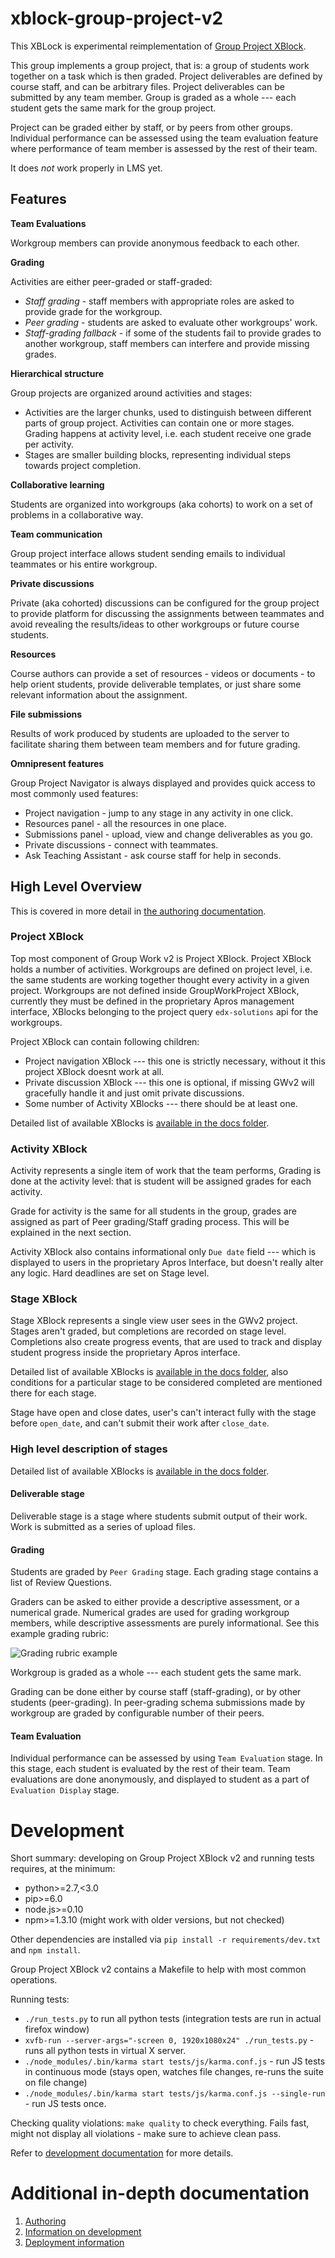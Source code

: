# xblock-group-project-v2

This XBLock is experimental reimplementation of [Group Project XBlock](https://github.com/edx-solutions/xblock-group-project). 

This group implements a group project, that is: a group of students work together on a task which is then graded.
Project deliverables are defined by course staff, and can be arbitrary files. Project deliverables can be submitted 
by any team member. Group is graded as a whole --- each student gets the same mark for the group project. 

Project can be graded either by staff, or by peers from other groups. Individual performance can be assessed using 
the team evaluation feature where performance of team member is assessed by the rest of their team. 

It does *not* work properly in LMS yet.  

## Features

**Team Evaluations**
 
Workgroup members can provide anonymous feedback to each other.

**Grading**
 
Activities are either peer-graded or staff-graded:

* *Staff grading* - staff members with appropriate roles are asked to provide grade for the workgroup.
* *Peer grading* - students are asked to evaluate other workgroups' work.
* *Staff-grading fallback* - if some of the students fail to provide grades to another workgroup, staff members can 
  interfere and provide missing grades.

**Hierarchical structure**
 
Group projects are organized around activities and stages: 

* Activities are the larger chunks, used to distinguish between different parts of group project. Activities 
  can contain one or more stages. Grading happens at activity level, i.e. each student receive one grade per 
  activity.
* Stages are smaller building blocks, representing individual steps towards project completion.

**Collaborative learning** 

Students are organized into workgroups (aka cohorts) to work on a set of problems in a collaborative way.

**Team communication**
 
Group project interface allows student sending emails to individual teammates or his entire workgroup.

**Private discussions** 

Private (aka cohorted) discussions can be configured for the group project to provide platform for discussing the 
assignments between teammates and avoid revealing the results/ideas to other workgroups or future course students.

**Resources**

Course authors can provide a set of resources - videos or documents - to help orient students, provide deliverable 
templates, or just share some relevant information about the assignment.

**File submissions**

Results of work produced by students are uploaded to the server to facilitate sharing them between team members and 
for future grading.
      
**Omnipresent features**

Group Project Navigator is always displayed and provides quick access to most commonly used features:

* Project navigation - jump to any stage in any activity in one click.
* Resources panel - all the resources in one place.
* Submissions panel - upload, view and change deliverables as you go.
* Private discussions - connect with teammates.
* Ask Teaching Assistant - ask course staff for help in seconds.

## High Level Overview

This is covered in more detail in [the authoring documentation](/docs/authoring.md). 

### Project XBlock 

Top most component of Group Work v2 is Project XBlock. Project XBlock holds a number of activities. 
Workgroups are defined on project level, i.e. the same students are working together thought every activity in 
a given project. Workgroups are not defined inside GroupWorkProject XBlock, currently they must be defined in the 
proprietary Apros management interface, XBlocks belonging to the project query `edx-solutions` api for the workgroups. 

Project XBlock can contain following children:  

* Project navigation XBlock --- this one is strictly necessary, without it this project XBlock doesnt work at all.  
* Private discussion XBlock --- this one is optional, if missing GWv2 will gracefully handle it and just omit 
  private discussions. 
* Some number of Activity XBlocks --- there should be at least one.   

Detailed list of available XBlocks is [available in the docs folder](/docs/XBlocks.md).

### Activity XBlock 

Activity represents a single item of work that the team performs, Grading is done at the activity level: that is 
student will be assigned grades for each activity.

Grade for activity is the same for all students in the group, grades are assigned as part of Peer grading/Staff grading
process. This will be explained in the next section. 

Activity XBlock also contains informational only `Due date` field --- which is displayed to users in the proprietary 
Apros Interface, but doesn't really alter any logic. Hard deadlines are set on Stage level. 


### Stage XBlock 

Stage XBlock represents a single view user sees in the GWv2 project. Stages aren't graded, but completions are 
recorded on stage level. Completions also create progress events, that are used to track and display student progress
inside the proprietary Apros interface. 

Detailed list of available XBlocks is [available in the docs folder](/docs/XBlocks.md), also conditions for a particular
stage to be considered completed are mentioned there for each stage. 

Stage have open and close dates, user's can't interact fully with the stage before `open_date`, and can't submit their 
work after `close_date`. 

### High level description of stages

Detailed list of available XBlocks is [available in the docs folder](/docs/XBlocks.md). 

#### Deliverable stage

Deliverable stage is a stage where students submit output of their work. Work is submitted as a series of upload files. 

#### Grading 

Students are graded by `Peer Grading` stage. Each grading stage contains a list of Review Questions. 

Graders can be asked to either provide a descriptive assessment, or a numerical grade. Numerical grades are used for 
grading workgroup members, while descriptive assessments are purely informational. See this example grading rubric:  

![Grading rubric example](/docs/images/stage_components/review_questions.png)
 
Workgroup is graded as a whole --- each student gets the same mark. 
 
Grading can be done either by course staff (staff-grading), or by other students (peer-grading). 
In peer-grading schema submissions made by workgroup are graded by configurable number of their peers. 

#### Team Evaluation 

Individual performance can be assessed by using `Team Evaluation` stage. In this stage, each student 
is evaluated by the rest of their team. Team evaluations are done anonymously, and displayed to student 
as a part of `Evaluation Display` stage. 

# Development

Short summary: developing on Group Project XBlock v2 and running tests requires, at the minimum:

* python>=2.7,<3.0
* pip>=6.0
* node.js>=0.10
* npm>=1.3.10 (might work with older versions, but not checked)

Other dependencies are installed via `pip install -r requirements/dev.txt` and `npm install`.

Group Project XBlock v2 contains a Makefile to help with most common operations.

Running tests:

* `./run_tests.py` to run all python tests (integration tests are run in actual firefox window)
* `xvfb-run --server-args="-screen 0, 1920x1080x24" ./run_tests.py` - runs all python tests in virtual X server.
* `./node_modules/.bin/karma start tests/js/karma.conf.js` - run JS tests in continuous mode (stays open, 
    watches file changes, re-runs the suite on file change)
* `./node_modules/.bin/karma start tests/js/karma.conf.js --single-run` - run JS tests once.
    
Checking quality violations: `make quality` to check everything. Fails fast, might not display all violations - make 
sure to achieve clean pass.

Refer to [development documentation][dev-docs] for more details.

# Additional in-depth documentation

1. [Authoring][authoring]
2. [Information on development][dev-docs]
3. [Deployment information][deployment]

[authoring]: /docs/authoring.md
[dev-docs]: /docs/development.md
[deployment]: /docs/deployment.md
